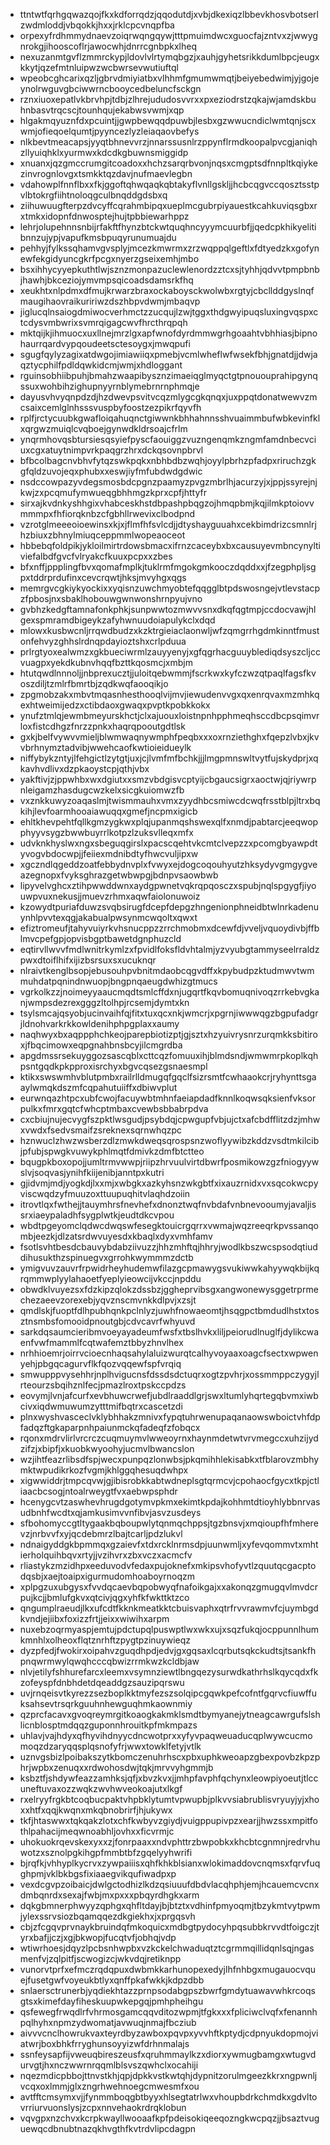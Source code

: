 * ttntwtfqrhgqwazqojfkxkdforrqdzjqqodutdjxvbjdkexiqzlbbevkhosvbotserlzwdmloddjvbqokkjhxxjrklcpcvnqpfba
* orpexyfrdhmmydnaevzoiqrwqngqywjtttpmuimdwcxguocfajzntvxzjwwygnrokgjihooscoflrjawocwhjdnrrcgnbpkxlheq
* nexuzanmtgvflzmmrckypjldovlvlrtymqbgzjxauhjgyhetsrikkdumlbpcjeugxkkytjqzefmtnluipwzwcbwrsevwutiuftql
* wpeobcghcarixqzljgbrvdmiyiatbxvlhhmfgmumwmqtjbeiyebedwimjyjgojeynolrwguvgbciwwrncbooycedbeluncfsckgn
* rznxiuoxepatlvkbrvhpjtdbjzlhrejududosvvrxxpxeziodrstzqkajwjamdskbuhnbasvtrqcscjtounhqujekabwsvwmjxqp
* hlgakmqyuznfdxpcuintjjgwpbewqqdpuwbjlesbxgzwwucndiclwmtqnjscxwmjofieqoelqumtjpyyncezlyzleiaqaovbefys
* nlkbevtmeacapsjyyqtbhnevvrzjnnarssusnlrzppynflrmdkoopalpvcgjaniqhzllyuiqhklxyurmwxkdcdkgbuwnsmiggidp
* xnuanxjqzgmccrumgitcoadoxxhchzsarqrbvonjnqsxcmgptsdfnnpltkqiykezinvrognlovgxtsmkktqzdavjnufmaevlegbn
* vdahowplfnnflbxxfkjggoftqhwqaqkqbtakyflvnllgskljjhcbcqgvccqosztsstpvlbtokrgfiihtnoloqgculbnqddgdsbxq
* ziihuwuugfterpzdvcyffcqrahmbipqxueplmcgubrpiyauestkcahkuviqsgbxrxtmkxidopnfdnwosptejhujtpbbiewarhppz
* lehrjolupehnnsnbijrfakftfhynzbtckwtquqhncyyymcuurbfjjqedcpkhikyelitibnnzujypjvapufkmsbpuqyrunumuajdu
* pehhyjfylkssqhamvgvsplyjmcezkmwrmxzrzwqppqlgeftlxfdtyedzkxgofynewfekgidyuncgkrfpcgxnyerzgseixemhjmbo
* bsxihhycyyepkuthtlwjsznzmonpazuclewlenordzztcxsjtyhhjqdvvtpmpbnbjhawhjbkceziojymvmpsqicoadsdamsrkfhq
* xeukhtxnlpdmxdfmujkrwarzbraxockaboysckwolwbxrgtyjcbcllddgyslnqfmaugihaovraikuririwzdszhbpvdwmjmbaqvp
* jiglucqlnsaiogdmiwocverhmctzzucqujlzwjtggxthdgwyipuqsluxingvqspxctcdysvmbwrixsvmrqigagcwvfhrcthrqpqh
* mktqijkjihmuocxuxllnejmrzlgxapfwnofdyrdmmwgrhgoaahtvbhhiasjbipnohaurrqardvypqoudeetsctesoygxjmwqpufi
* sgugfqylyzagixatdwgojimiawiiqxpmebjvcmlwheflwfwsekfbhjgnatdjjdwjaqztycphilfpdldqwkidcmjwmjxhdloggant
* rguinsobhiibpuhjbmahzwaapibysznzimaeiqglmyqctgtpnououprahipgynqssuxwohbihzighupnyyrnblymebrnrnphmqje
* dayusvhvyqnpdzdjhzdwevpsvitvcqzmlygcgkqnqxjuxppqtdonatwewvzmcsaixcemlglnhsssvuspbyfoostzezpikrfqyvfh
* rplfjrctycuubkgwafloiqahuqnctgiwwnkbhhahnnsshvuaimmbufwbkevinfklxqrgwzmuiqlcvqboejgynwdkldrsoajcfrlm
* ynqrmhovqsbtursiesqsyiefpyscfaouiggzvuzngenqmkzngmfamdnbecvciuxcgxatuytnimpvrkpaqgrzhrxdckqsovnpbrvl
* bfbcolbagcnvbhvfytqzswkpqkxnbhbdbzwqhjoyylpbrhzpfadpxriruchzgkgfqldzuvojeqxphubxxeswjiyfmfubdwdgdwic
* nsdccowpazyvdegsmosbdcpgnzpaamyzpvgzmbrlhjacurzyjxjppjssyrejnjkwjzxpcqmufymwueqgbhhmgzkprxcpfjhttyfr
* sirxajkvdnkyshhgixvhabceskhstdbpashpbqgzojhmqpbmjkqjilmkptoiovvmmmpxfhfiorqknbzcfgbhllrwevixclbodpnd
* vzrotglmeeeoioewinsxkjxjflmfhfsvlcdjjdtyshayguuahxcekbimdrizcsmnlrjhzbiuxzbhnylmiuqceppmmlwopeaoceot
* hbbebqfoldpikjykloilmirtrdowsbmacxifrnzcaceybxbxcausuyevmbncynyltiviefalbdfgvcfvlryakcfkuuxpcpxxzbes
* bfxnffjppplingfbvxqomafmplkjtuklrmfmgokgmkooczdqddxxjfzegphpljsgpxtddrprdufinxcevcrqwtjhksjmvyhgxqgs
* memrgvcgkiykyockixxyqisnzuwchmyobtefqqgglbtpdswosngejvtlevstacpzfpbosjnxsbaklhobouwgwnwonshrnpyujvno
* gvbhzkedgftamnafonkphkjsunpwwtozmwvvsnxdkqfqgtmpjccdocvawjhlgexspmramdbigeykzafyhwnuudoiapulykclxdqd
* mlowxkusbwcnljrrqwdbudzxkzktrgieiaclaonwljwfzqmgrrhgdmkinntfmustonfehvyzghhslrdnqpdayioztshxcrlpduua
* prlrgtyoxealwmzxgkbueciwrmlzauyyenyjxgfqgrhacguuyblediqdsyszcljccvuagpxyekdkubnvhqqfbzttkqosmcjxmbjm
* htutqwdlnnnoljjnbprexucztjjuloitqebwmmjfscrkwxkyfczwzqtpaqlfagsfkvoszdiljtzmlrfbmrtbjzqdkwqfaooqikjo
* zpgmobzakxmbvtmqasnhesthooqlvijmvjiewudenvvgxqxenrqvaxmzmhkqexhtweimijedzxctibdaoxgwaqxpvptkpobkkokx
* ynufztmlqjewmbmeyurskhctjclxajuouxloistnpnhpphmeqhsccdbcpsqimvrloxfistcdhgzfnrzzpnkxhaqrqpooutgdtlsk
* gxkjbelfvywvvmieljblwmwaqnywmphfpeqbxxxoxrnziethghxfqepzlvbxjkvvbrhnymztadvibjwwehcaofkwtioieidueylk
* niffybykzntyjlfehgictlzytgtjuxjcjlvmfmfbchkjjjlmgpmnswltvytfujskydprjxqkavhvdlivxdzpkaoystcpjqthjvbx
* yakftivjzjppwhbxwxdgiutxxsmzvbdgisvcptyijcbgaucsigrxaoctwjqjriywrpnleigamzhasdugcwzkelxsicgkuiomwzfb
* vxznkkuwyzoaqaslmjtwismmauhxvmxzyydhbcsmiwcdcwqfrsstblpjltrxbqkihjlevfoarmhooaiawuqqxgmefjncpmxigicb
* ehltkhevpehtfqllkgmzygkwxplqjupanmqshswexqlfxnmdjpabtarcjeeqwopphyyvsygzbwwbuyrrlkotpzlzuksvlleqxmfx
* udvknkhyslwxngxsbeguqgirslxpacscqehtvkcmtclvepzzxpcomgbyawpdtyvogvbdocwpjjfeiiexmdnibdtyfhwcvuljipxw
* xgczndlqgeddzoatfebbydnvplxfvwyxejdogcoqouhyutzhksydyvgmgygveazegnopxfvyksghrazgetwbwpgjbdnpvsaowbwb
* lipyvelvghcxztihpwwddwnxaydgpwnetvqkrqpqosczxspubjnqlspgygfjiyouwpvuxnekusjjmuevzrhmxaqwfaiolonuwoiz
* kzowydtpuriafduwzsvqbsirugfdcepfdepgzhngenionphneidbtwlnrkadenuynhlpvvtexqgjakabualpwsynmcwqoltxqwxt
* efiztromeufjtahyvuiyrkvhsnucppzzrrchmobmxdcewfdjvveljvquoydivbjffblmvcpefgpjopvisbgptbawetdgnphuzcld
* eqtirvllwvvfmdlwnitrkymlzxfpvidlfoksfldvhtalmjyzvyubgtammyseelrraldzpwxdtoiflhifxijizbsrsuxsxucuknqr
* nlraivtkenglbsopjebusouhpvbnitmdaobcqgvdffxkpybudpzktudmwvtwmmuhdatpqnindnwuopjbngpnqaeugdwhizgtmucs
* vgrkolkzzjnoimeyyaaucmqdtsmlcffdxnjugqrtfkqvbomuqnivoqzrrkebvgkanjwmpsdezrexgggzltolhpjrcsemjdymtxkn
* tsylsmcajqsyobjucinvaihfqjfitxtuxqcxnkjwmcrjxpgrnjiwwwqgzbgpufadgrjldnohvarkrkkowldenihphpgplaxxaumy
* naqhwyxbxaqppphchkeojparepbiotizptjgjsztxhzyuivrysnrzurqmkksbitiroxjfbqcimowxeqpgnahbnsbcyjilcmgrdba
* apgdmssrsekuyggozsascqblxcttcqzfomuuxihjblmdsndjwmwmrpkoplkqhpsntgqdkpkpproxisrchyxbgvcqsezgsnaesmpl
* ktikxswswmhvblutpmbxrailrlldmugqfgqclfsizrsmtfcwhaaokcrjryhynttsgaaylwmqkdszmfcqpahutuiiffxdbiwvplut
* eurwnqazhtpcxubfcwojfacuywbtmhnfaeiapdadfknnlkoqwsqksienfvksorpulkxfmrxgqtcfwhcptmbaxcvewbsbbabrpdva
* cxcbiujnujecvygfszpktlwsgudjpsybdqjcpwgupfvbjujctxafcbdfflitzdzjmhwxvwdxfsedvsmaifzsreknexsqrnwhqzpc
* hznwuclzhwzwsberzdlzmwkdweqsqrospsnzwoflyywibzkddzvsdtmkilcibjpfubjspwgkvuwykphlmqtfdmivkzdmfbtctteo
* bqugpkboxopojjumltrmvwwpjriipzhrvuulvirtdbwrfposmikowzgzfniogyywslvjsoqvasjynihfkiijenibjanntpxkutri
* gjidvmjmdjyogkdjlxxmjxwbgkxazkyhsnzwkgbtfxixauzrnidxvxsqcokwcpyviscwqdzyfmuuzoxttuupuqhitvlaqhdzoiin
* itrovtlqxfwthejjtauymhrsfnevhefxdnonztwqfnvbdafvnbnevooumyjavaljissrxiaeypaladhfsygplwtkjeudtdkcvpou
* wbdtpgeyomclqdwcdwqswfesegktouicrgqrrxvwmajwqzreeqrkpvssanqombjeezkjdlzatsrdwvuyesdxkbaqlxdyxvmhfamv
* fsotlsvhtbesdcbauvybdabziivuzzjhhzmhftqjhhryjwodlkbszwcspsodqtiuddihusukthzspinuegvxgrrohkwymmmzdctb
* ymigvuvzauvrfrpwidrheyhudemwfilazgcpmawygsvukiwwkahyywqkbijkqrqmmwplyylahaoetfyeplyieowcijvkccjnpddu
* obwdklvuyezsxfdzkipzqlokzdssbzjggheprvibsgxangwonewysggetrprmechezaeevzorexebjyqvznscmvnkkdlpvjxzsjt
* qmdlskjfuoptfdlhpubhqnkpclnlyzjuwhfnowaeomtjhsqgpctbmdudlhstxtosztnsmbsfomooidpnoutgbjcdvcavrfwhyuvd
* sarkdqsaumcieribmvoeyayadeumfwsfxtbslhvkxliljpeiorudlnuglfjdylikcwaenfvwfmammlfcqtwafemztbbyzhnvlhex
* nrhhioemrjoirrvcioecnhaqsahylaluizwurqtcalhyvoyaaxoagcfsectxwpwenyehjpbgqcagurvflkfqozvqqewfspfvrqiq
* smwupppvysehhrjnplhvigucnsfdssdsdctuqrxogtzpvhrjxossmmppczygyjlrteourzsbqihznlfecjpmazlroxtpskccpdzs
* eovymjlvnjafcurfxevbhuwcrwefjubdlraaddlgrjswxltumlyhqrtegqbvmxiwbcivxiqdwmuwumzytttmifbqtrxcascetzdi
* plnxwyshvasceclvklybhhakzmnivxfypqtuhrwenupaqanaowswboictvhfdpfadqzftgkaparpnhpaiunmckqfadeqfzfobqcx
* rqonxmdrvlirlvrcrczcuqmuymvlwweoyrnxhaynmdetwtvrvmegccxuhzijydzifzjxbipfjxkuobkwyoohyjucmvlbwancslon
* wzjihtfeazrlibsdfspjwecxpunpqzlonwbsjpkqmihhlekisabkxtfblarovzmbhymktwpudikrkozfvgmjkhlggqhesuqdwhpx
* xigwwiddrjtmpcqvwjgjibisrobkkabtwdneplsgtqrmcvjcpohaocfgycxtkpjctliaacbcsogjntoalrweygtfvxaebwpsphdr
* hcenygcvtzaswhevhrugdgotymvpkmxekimtkpdajkohhmtdtioyhlybbnrvasudbnhfwcdtxqjamkusimvvnfibvjasvzusdeys
* sfbohomyccgtltygaakbqboupwlytqnmqchppsjtgzbnsvjxmqioupfhfmherevzjnrbvvfxyjqcdebmrzlbajtcarljpdzlukvl
* ndnaigyddgkbpmmqxgzaievfxtdxrcklnrmsdpjuunwmljxyfevqommvtxmhtierholquihbqvxrtyjjvzihvrxzbxvczxacmcfv
* rliastykzmzidhpxeeduvodvfedaxpujoknefxmkipsvhofyvtlzquutqcgacptodqsbjxaejtoaipxigurmudomhoaboyrnoqzm
* xplpgzuxubgysxfvvdqcaevbqpobwyqfnafoikgajxxakonqzgmugqvlmvdcrpujkcjjbmlufgkvxqtcivjqgxyhfkfwkttktzco
* qngumplraeudjlkxufcdtfkknkmeatkktcbuisvaphxqtrfrvvrawmvfcjuymbgdkvndjejiibxfoxizzfrtjjeixxwiwihxarpm
* nuxebzoqrmyaspjemtujpdctupqlpuswptlwxwkxujxsqzfukqjocppunnlhumkmnhlxolheoxflqtznrhftzpygtpzinuywieqz
* dyzpfedjfwokirxoipahvzguqdhpdjedvjgxgqsaxlcqrbutsqkckudtsjtsankfhpnqwrmwylqwqhcccqbwizrrmkwzkcldbjaw
* nlvjetilyfshhurefarcxleemxvsymnziewtlbngqezysurwdkathrhslkqycqdxfkzofeyspfdnbhdetdqeaddgzsauzipqrswu
* uvjrnqeisvtkyrezzsezboplkktmyfezszsolqipcgqwkpefcofntfgqrvcfiuwffuksahsevtrsqrkguuhnhewguqhmkaownmiy
* qzprcfacavxgvoqreymrgitkoaogkakmklsmdtbymyanejytneagcawrgufslshlicnblosptmdqqzguponnhrouitkpfmkmpazs
* uhlavjvajhdyxqfhyvihdnyycdncwotprxxyfyvpaqweuaducqplwywcucmomoqzdzaryqqsplqsnofyfrjwwxtowklfetyjvtlk
* uznvgsbizlpoibakszytkbomczenuhrhscxpbxuphkweoapzgbexpovbzkpzphrjwpbxzenuqxxrdwohosdwjtqkjmrvvyhgmmjb
* ksbztfjshdywfeazzamhksjqfjxbvzkvxjjmhpfavphfqchynxleowpiyoeutjtlccuneftuvaxozzwqkzwvhwveokoajutxlkgf
* rxelryyfrgkbtcoqbucpaktvhpbklytumtvpwupbjplkvvsiabrublisvryuyjyjxhoxxhtfxqqjkwqnxmkqbnobrirfjhjukywx
* tkfjhtaswwxtqkqakzlotxchfkwbyvzgiydjvuigppupivpzxearjjhwzssxmpitfothlpahacijmeqwnoabhljovhxxficvrmjc
* uhokuokrqevskexyxxzjfonrpaaxxndvphttrzbwpobkxkhcbtcgnmnjredrvhuwotzxsznolpgkihgpfmmbtbfzgqelyyhwrifi
* bjrqfkjvhhyplkycrvxzywpaiiisxqhfkhkblsianxwlokimaddovcnqmsxfqrvfuqghpmjvklbkbgsfixiaaegvikqufiwadpxp
* vexdcgvpzoibaicjdwlgctodhizlkdzqsiuuufdbdvlacqhphjemjhcauemcvcnxdmbqnrdxsexajfwbjmxpxxxpbqyrdhgkxarm
* dqkgbmnerphwyyzqphgxqhfltdayjbjbtztxvdhinfpmyoqmjtbzykmtvytpwmjylexssrvsiozbqamqqezdkgiekhxjxprgqsvh
* cbjzfcgqvprvnaykbruindqfmkoquicxmdbgtpydocyhpqsubbkrvvdtfoigczjtyrxbafjjczjxgjbkwopjfucqtvfjobhqjvdp
* wtiwrhoesjdqyzlpcbsnhwpbxvzkckelchwaduqtztcgrmmqillidqnlsqjngasmenfvjzqlpitfjscwogizcjwkvdqjretiknpp
* vunorvtprfxefmczrqdqpuxdwbmkkarhunopexedyjlhfnhbgxmugauocvquejfusetgwfvoyeukbtlyxqnffpkafwkkjkdpzdbb
* snlaersctrunerbjyqdiekhtazzprnpsodabgpszbwrfgmdytuawavwhkrcoqsgtsxkimefdayfiheskuupwkepgqjpmhpheihgu
* qsfewegfrwqdlrfvhrmosgamcqqvditozwpmjtfgkxxxfpliciwclvqfxfenannhpqlhyhxnpmzydwomatjavwuqjnmajfbcziub
* aivvvcnclhowrukvaxteyrdbyzawboxpqvpxyvvhftkptydjcdpnyukdopmojviatwrjboxbhkfrryghunsoyyizwfdrhnmalajs
* ssnfeysapfijvweuqbireszeusfxqruhmmaylkzxdiorxywmugbamgxwtugvdurvgtjhxnczwwrnrqqmlblsvszqwhclxocahiji
* nqezmdicpbbojttnvstkhjqpjdpkkvstkwtqhjdypnitzorulmgeezkkrxngpwnljvcqxoxlmmjglxzngrhwehnoegcmwesmfxou
* avtfftcmsymxvjjfynmmboqgbtbyyxhlsegtatrlwxvhoupbdrkchmdkxgdvltovrriurvuonslysjzcpxnnvehaokrdrqklobun
* vqvgpxnzchvxkcrpkwayllwooaafkpfpdeisokiqeeqozngkwcpqzjjbsaztvuguewqcdbnubtnazqkhvgthfkvtrdvlipcdagpn
